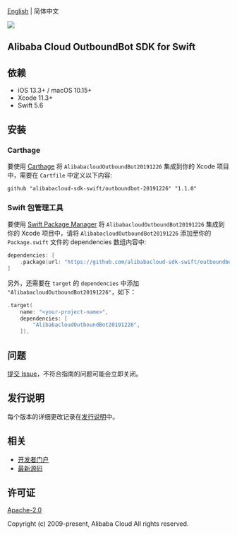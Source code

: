 [English](README.md) | 简体中文

![](https://aliyunsdk-pages.alicdn.com/icons/AlibabaCloud.svg)

## Alibaba Cloud OutboundBot SDK for Swift

## 依赖

- iOS 13.3+ / macOS 10.15+
- Xcode 11.3+
- Swift 5.6

## 安装

### Carthage

要使用 [Carthage](https://github.com/Carthage/Carthage) 将 `AlibabacloudOutboundBot20191226` 集成到你的 Xcode 项目中，需要在 `Cartfile` 中定义以下内容:

```ogdl
github "alibabacloud-sdk-swift/outboundbot-20191226" "1.1.0"
```

### Swift 包管理工具

要使用 [Swift Package Manager](https://swift.org/package-manager/) 将 `AlibabacloudOutboundBot20191226` 集成到你的 Xcode 项目中，请将 `AlibabacloudOutboundBot20191226` 添加至你的 `Package.swift` 文件的 dependencies 数组内容中:

```swift
dependencies: [
    .package(url: "https://github.com/alibabacloud-sdk-swift/outboundbot-20191226.git", from: "1.1.0")
]
```

另外，还需要在 `target` 的 `dependencies` 中添加 `"AlibabacloudOutboundBot20191226"`，如下：

```swift
.target(
    name: "<your-project-name>",
    dependencies: [
        "AlibabacloudOutboundBot20191226",
    ]),
```

## 问题

[提交 Issue](https://github.com/alibabacloud-sdk-swift/outboundbot-20191226/issues/new)，不符合指南的问题可能会立即关闭。

## 发行说明

每个版本的详细更改记录在[发行说明](./ChangeLog.txt)中。

## 相关

* [开发者门户](https://next.api.aliyun.com/home)
* [最新源码](https://github.com/alibabacloud-sdk-swift/outboundbot-20191226)

## 许可证

[Apache-2.0](http://www.apache.org/licenses/LICENSE-2.0)

Copyright (c) 2009-present, Alibaba Cloud All rights reserved.
